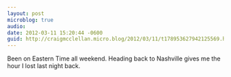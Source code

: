 ```yaml
---
layout: post
microblog: true
audio: 
date: 2012-03-11 15:20:44 -0600
guid: http://craigmcclellan.micro.blog/2012/03/11/t178953627942125569.html
---
```

Been on Eastern Time all weekend. Heading back to Nashville gives me the hour I lost last night back.
